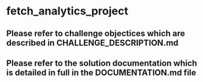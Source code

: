 # fetch_analytics_project

## Please refer to challenge objectices which are described in CHALLENGE_DESCRIPTION.md

## Please refer to the solution documentation which is detailed in full in the DOCUMENTATION.md file